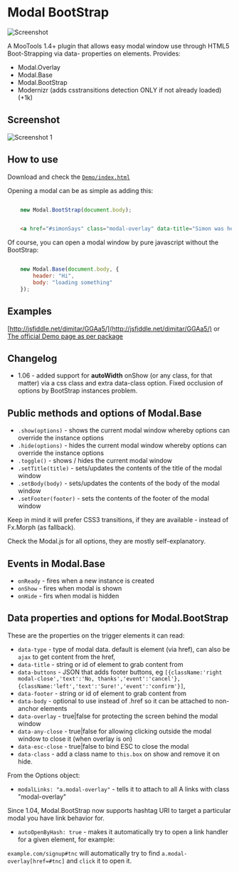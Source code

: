 Modal BootStrap
===============

![Screenshot](http://fragged.org/img/modal-bootstrap-logo.png)

A MooTools 1.4+ plugin that allows easy modal window use through HTML5 Boot-Strapping via data- properties on elements.
Provides:

  - Modal.Overlay
  - Modal.Base
  - Modal.BootStrap
  - Modernizr (adds csstransitions detection ONLY if not already loaded) (+1k)

Screenshot
----------
![Screenshot 1](http://fragged.org/img/Modal.BootStrap.png)

How to use
----------

Download and check the [`Demo/index.html`](http://www.fragged.org/dev/Modal/Demo/)

Opening a modal can be as simple as adding this:

```javascript

    new Modal.BootStrap(document.body);

```

```HTML

    <a href="#simonSays" class="modal-overlay" data-title="Simon was here">Load contents of id=simonSays into a modal</a>`

```

Of course, you can open a modal window by pure javascript without the BootStrap:

```javascript

    new Modal.Base(document.body, {
        header: "Hi",
        body: "loading something"
    });

```

Examples
--------

[http://jsfiddle.net/dimitar/GGAa5/](http://jsfiddle.net/dimitar/GGAa5/) or [The official Demo page as per package](http://www.fragged.org/dev/Modal/Demo/)


Changelog
---------

- 1.06 - added support for **autoWidth** onShow (or any class, for that matter) via a css class and extra data-class option. Fixed occlusion of options by BootStrap instances problem.


Public methods and options of Modal.Base
----------------------------------------

- `.show(options)` - shows the current modal window whereby options can override the instance options
- `.hide(options)` - hides the current modal window whereby options can override the instance options
- `.toggle()` - shows / hides the current modal window
- `.setTitle(title)` - sets/updates the contents of the title of the modal window
- `.setBody(body)` - sets/updates the contents of the body of the modal window
- `.setFooter(footer)` - sets the contents of the footer of the modal window

Keep in mind it will prefer CSS3 transitions, if they are available - instead of Fx.Morph (as fallback).

Check the Modal.js for all options, they are mostly self-explanatory.

Events in Modal.Base
--------------------

- `onReady` - fires when a new instance is created
- `onShow` - fires when modal is shown
- `onHide` - firs when modal is hidden

Data properties and options for Modal.BootStrap
-----------------------------------------------

These are the properties on the trigger elements it can read:

- `data-type` - type of modal data. default is element (via href), can also be `ajax` to get content from the href,
- `data-title` - string or id of element to grab content from
- `data-buttons` - JSON that adds footer buttons, eg `[{className:'right modal-close','text':'No, thanks','event':'cancel'},{className:'left','text':'Sure!','event':'confirm'}]`,
- `data-footer` - string or id of element to grab content from
- `data-body` - optional to use instead of .href so it can be attached to non-anchor elements
- `data-overlay` - true|false for protecting the screen behind the modal window
- `data-any-close` - true|false for allowing clicking outside the modal window to close it (when overlay is on)
- `data-esc-close` - true|false to bind ESC to close the modal
- `data-class` - add a class name to `this.box` on show and remove it on hide.

From the Options object:

- `modalLinks: "a.modal-overlay"` - tells it to attach to all A links with class "modal-overlay"

Since 1.04, Modal.BootStrap now supports hashtag URI to target a particular modal you have link behavior for.

- `autoOpenByHash: true` - makes it automatically try to open a link handler for a given element, for example:

`example.com/signup#tnc` will automatically try to find `a.modal-overlay[href=#tnc]` and `click` it to open it.